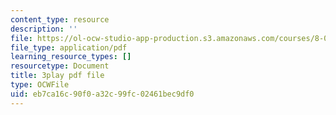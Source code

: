 ```yaml
---
content_type: resource
description: ''
file: https://ol-ocw-studio-app-production.s3.amazonaws.com/courses/8-01sc-classical-mechanics-fall-2016/eb7ca16c90f0a32c99fc02461bec9df0_tO6Wh_HhifI.pdf
file_type: application/pdf
learning_resource_types: []
resourcetype: Document
title: 3play pdf file
type: OCWFile
uid: eb7ca16c-90f0-a32c-99fc-02461bec9df0
---
```

